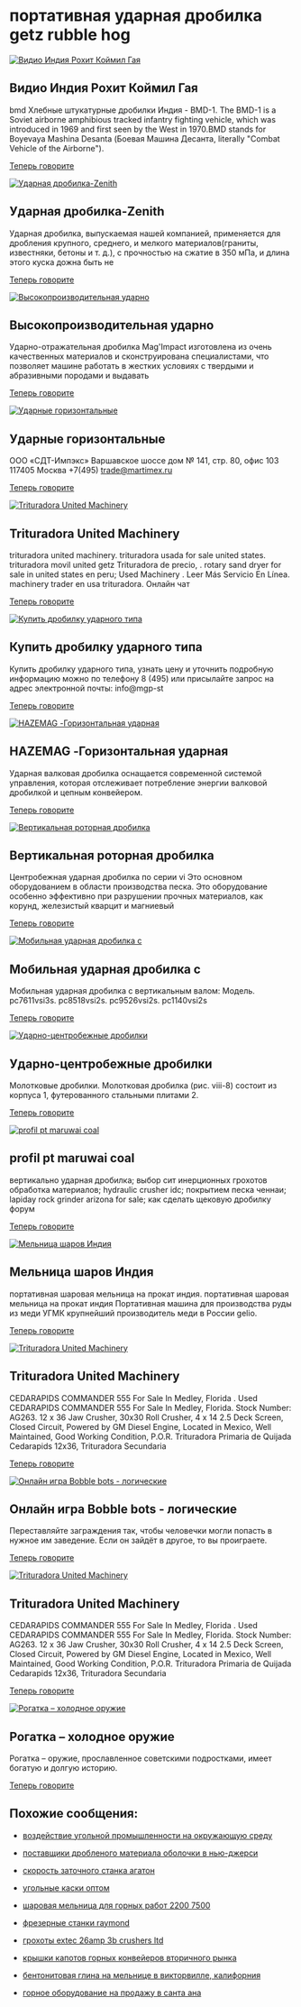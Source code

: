 # портативная ударная дробилка getz rubble hog
<a href="https://mnn.zoosnet.net/LR/Chatpre.aspx?id=MNN94995150&p=https://ateliertankink.nl/" target="_blank">![Видио Индия Рохит Коймил Гая](https://github.com/aggregatecrushing/img/raw/main/696.jpg)</a>
## Видио Индия Рохит Коймил Гая
bmd Хлебные штукатурные дробилки Индия - BMD-1. The BMD-1 is a Soviet airborne amphibious tracked infantry fighting vehicle, which was introduced in 1969 and first seen by the West in 1970.BMD stands for Boyevaya Mashina Desanta (Боевая Машина Десанта, literally "Combat Vehicle of the Airborne").
<a href="https://mnn.zoosnet.net/LR/Chatpre.aspx?id=MNN94995150&p=https://ateliertankink.nl/" target="_blank">Теперь говорите</a>
<a href="https://mnn.zoosnet.net/LR/Chatpre.aspx?id=MNN94995150&p=https://ateliertankink.nl/" target="_blank">![Ударная дробилка-Zenith](https://github.com/aggregatecrushing/img/raw/main/666.jpg)</a>
## Ударная дробилка-Zenith
Ударная дробилка, выпускаемая нашей компанией, применяется для дробления крупного, среднего, и мелкого материалов(граниты, известняки, бетоны и т. д.), с прочностью на сжатие в 350 мПа, и длина этого куска дожна быть не 
<a href="https://mnn.zoosnet.net/LR/Chatpre.aspx?id=MNN94995150&p=https://ateliertankink.nl/" target="_blank">Теперь говорите</a>
<a href="https://mnn.zoosnet.net/LR/Chatpre.aspx?id=MNN94995150&p=https://ateliertankink.nl/" target="_blank">![Высокопроизводительная ударно ](https://github.com/aggregatecrushing/img/raw/main/709.jpg)</a>
## Высокопроизводительная ударно 
Ударно-отражательная дробилка Mag'Impact изготовлена из очень качественных материалов и сконструирована специалистами, что позволяет машине работать в жестких условиях с твердыми и абразивными породами и выдавать 
<a href="https://mnn.zoosnet.net/LR/Chatpre.aspx?id=MNN94995150&p=https://ateliertankink.nl/" target="_blank">Теперь говорите</a>
<a href="https://mnn.zoosnet.net/LR/Chatpre.aspx?id=MNN94995150&p=https://ateliertankink.nl/" target="_blank">![Ударные горизонтальные ](https://github.com/aggregatecrushing/img/raw/main/97.jpg)</a>
## Ударные горизонтальные 
ООО «СДТ-Импэкс» Варшавское шоссе дом № 141, стр. 80, офис 103 117405 Москва +7(495) trade@martimex.ru
<a href="https://mnn.zoosnet.net/LR/Chatpre.aspx?id=MNN94995150&p=https://ateliertankink.nl/" target="_blank">Теперь говорите</a>
<a href="https://mnn.zoosnet.net/LR/Chatpre.aspx?id=MNN94995150&p=https://ateliertankink.nl/" target="_blank">![Trituradora United Machinery](https://github.com/aggregatecrushing/img/raw/main/348.jpg)</a>
## Trituradora United Machinery
trituradora united machinery. trituradora usada for sale united states. trituradora movil united getz Trituradora de precio, . rotary sand dryer for sale in united states en peru; Used Machinery . Leer Más Servicio En Línea. machinery trader en usa trituradora. Онлайн чат
<a href="https://mnn.zoosnet.net/LR/Chatpre.aspx?id=MNN94995150&p=https://ateliertankink.nl/" target="_blank">Теперь говорите</a>
<a href="https://mnn.zoosnet.net/LR/Chatpre.aspx?id=MNN94995150&p=https://ateliertankink.nl/" target="_blank">![Купить дробилку ударного типа ](https://github.com/aggregatecrushing/img/raw/main/714.jpg)</a>
## Купить дробилку ударного типа 
Купить дробилку ударного типа, узнать цену и уточнить подробную информацию можно по телефону 8 (495) или присылайте запрос на адрес электронной почты: info@mgp-st
<a href="https://mnn.zoosnet.net/LR/Chatpre.aspx?id=MNN94995150&p=https://ateliertankink.nl/" target="_blank">Теперь говорите</a>
<a href="https://mnn.zoosnet.net/LR/Chatpre.aspx?id=MNN94995150&p=https://ateliertankink.nl/" target="_blank">![HAZEMAG -Горизонтальная ударная ](https://github.com/aggregatecrushing/img/raw/main/700.jpg)</a>
## HAZEMAG -Горизонтальная ударная 
Ударная валковая дробилка оснащается современной системой управления, которая отслеживает потребление энергии валковой дробилкой и цепным конвейером.
<a href="https://mnn.zoosnet.net/LR/Chatpre.aspx?id=MNN94995150&p=https://ateliertankink.nl/" target="_blank">Теперь говорите</a>
<a href="https://mnn.zoosnet.net/LR/Chatpre.aspx?id=MNN94995150&p=https://ateliertankink.nl/" target="_blank">![Вертикальная роторная дробилка ](https://github.com/aggregatecrushing/img/raw/main/665.jpg)</a>
## Вертикальная роторная дробилка 
Центробежная ударная дробилка по серии vi Это основном оборудованием в области производства песка. Это оборудование особенно эффективно при разрушении прочных материалов, как корунд, железистый кварцит и магниевый 
<a href="https://mnn.zoosnet.net/LR/Chatpre.aspx?id=MNN94995150&p=https://ateliertankink.nl/" target="_blank">Теперь говорите</a>
<a href="https://mnn.zoosnet.net/LR/Chatpre.aspx?id=MNN94995150&p=https://ateliertankink.nl/" target="_blank">![Мобильная ударная дробилка с ](https://github.com/aggregatecrushing/img/raw/main/727.jpg)</a>
## Мобильная ударная дробилка с 
Мобильная ударная дробилка с вертикальным валом: Модель. pc7611vsi3s. pc8518vsi2s. pc9526vsi2s. pc1140vsi2s
<a href="https://mnn.zoosnet.net/LR/Chatpre.aspx?id=MNN94995150&p=https://ateliertankink.nl/" target="_blank">Теперь говорите</a>
<a href="https://mnn.zoosnet.net/LR/Chatpre.aspx?id=MNN94995150&p=https://ateliertankink.nl/" target="_blank">![Ударно-центробежные дробилки](https://github.com/aggregatecrushing/img/raw/main/602.jpg)</a>
## Ударно-центробежные дробилки
Молотковые дробилки. Молотковая дробилка (рис. viii-8) состоит из корпуса 1, футерованного стальными плитами 2.
<a href="https://mnn.zoosnet.net/LR/Chatpre.aspx?id=MNN94995150&p=https://ateliertankink.nl/" target="_blank">Теперь говорите</a>
<a href="https://mnn.zoosnet.net/LR/Chatpre.aspx?id=MNN94995150&p=https://ateliertankink.nl/" target="_blank">![profil pt maruwai coal](https://github.com/aggregatecrushing/img/raw/main/500.jpg)</a>
## profil pt maruwai coal
вертикально ударная дробилка; выбор сит инерционных грохотов обработка материалов; hydraulic crusher idc; покрытием песка ченнаи; lapiday rock grinder arizona for sale; как сделать щековую дробилку форум
<a href="https://mnn.zoosnet.net/LR/Chatpre.aspx?id=MNN94995150&p=https://ateliertankink.nl/" target="_blank">Теперь говорите</a>
<a href="https://mnn.zoosnet.net/LR/Chatpre.aspx?id=MNN94995150&p=https://ateliertankink.nl/" target="_blank">![Мельница шаров Индия](https://github.com/aggregatecrushing/img/raw/main/209.jpg)</a>
## Мельница шаров Индия
портативная шаровая мельница на прокат индия. портативная шаровая мельница на прокат индия Портативная машина для производства руды из меди УГМК крупнейший производитель меди в России gelio.
<a href="https://mnn.zoosnet.net/LR/Chatpre.aspx?id=MNN94995150&p=https://ateliertankink.nl/" target="_blank">Теперь говорите</a>
<a href="https://mnn.zoosnet.net/LR/Chatpre.aspx?id=MNN94995150&p=https://ateliertankink.nl/" target="_blank">![Trituradora United Machinery](https://github.com/aggregatecrushing/img/raw/main/37.jpg)</a>
## Trituradora United Machinery
CEDARAPIDS COMMANDER 555 For Sale In Medley, Florida . Used CEDARAPIDS COMMANDER 555 For Sale In Medley, Florida. Stock Number: AG263. 12 x 36 Jaw Crusher, 30x30 Roll Crusher, 4 x 14 2.5 Deck Screen, Closed Circuit, Powered by GM Diesel Engine, Located in Mexico, Well Maintained, Good Working Condition, P.O.R. Trituradora Primaria de Quijada Cedarapids 12x36, Trituradora Secundaria 
<a href="https://mnn.zoosnet.net/LR/Chatpre.aspx?id=MNN94995150&p=https://ateliertankink.nl/" target="_blank">Теперь говорите</a>
<a href="https://mnn.zoosnet.net/LR/Chatpre.aspx?id=MNN94995150&p=https://ateliertankink.nl/" target="_blank">![Онлайн игра Bobble bots - логические ](https://github.com/aggregatecrushing/img/raw/main/532.jpg)</a>
## Онлайн игра Bobble bots - логические 
Переставляйте заграждения так, чтобы человечки могли попасть в нужное им заведение. Если он зайдёт в другое, то вы проиграете.
<a href="https://mnn.zoosnet.net/LR/Chatpre.aspx?id=MNN94995150&p=https://ateliertankink.nl/" target="_blank">Теперь говорите</a>
<a href="https://mnn.zoosnet.net/LR/Chatpre.aspx?id=MNN94995150&p=https://ateliertankink.nl/" target="_blank">![Trituradora United Machinery](https://github.com/aggregatecrushing/img/raw/main/661.jpg)</a>
## Trituradora United Machinery
CEDARAPIDS COMMANDER 555 For Sale In Medley, Florida . Used CEDARAPIDS COMMANDER 555 For Sale In Medley, Florida. Stock Number: AG263. 12 x 36 Jaw Crusher, 30x30 Roll Crusher, 4 x 14 2.5 Deck Screen, Closed Circuit, Powered by GM Diesel Engine, Located in Mexico, Well Maintained, Good Working Condition, P.O.R. Trituradora Primaria de Quijada Cedarapids 12x36, Trituradora Secundaria 
<a href="https://mnn.zoosnet.net/LR/Chatpre.aspx?id=MNN94995150&p=https://ateliertankink.nl/" target="_blank">Теперь говорите</a>
<a href="https://mnn.zoosnet.net/LR/Chatpre.aspx?id=MNN94995150&p=https://ateliertankink.nl/" target="_blank">![Рогатка – холодное оружие](https://github.com/aggregatecrushing/img/raw/main/305.jpg)</a>
## Рогатка – холодное оружие
Рогатка – оружие, прославленное советскими подростками, имеет богатую и долгую историю.
<a href="https://mnn.zoosnet.net/LR/Chatpre.aspx?id=MNN94995150&p=https://ateliertankink.nl/" target="_blank">Теперь говорите</a>
## Похожие сообщения:
* [воздействие угольной промышленности на окружающую среду](%D0%B2%D0%BE%D0%B7%D0%B4%D0%B5%D0%B9%D1%81%D1%82%D0%B2%D0%B8%D0%B5%20%D1%83%D0%B3%D0%BE%D0%BB%D1%8C%D0%BD%D0%BE%D0%B9%20%D0%BF%D1%80%D0%BE%D0%BC%D1%8B%D1%88%D0%BB%D0%B5%D0%BD%D0%BD%D0%BE%D1%81%D1%82%D0%B8%20%D0%BD%D0%B0%20%D0%BE%D0%BA%D1%80%D1%83%D0%B6%D0%B0%D1%8E%D1%89%D1%83%D1%8E%20%D1%81%D1%80%D0%B5%D0%B4%D1%83.md)
* [поставщики дробленого материала оболочки в нью-джерси](%D0%BF%D0%BE%D1%81%D1%82%D0%B0%D0%B2%D1%89%D0%B8%D0%BA%D0%B8%20%D0%B4%D1%80%D0%BE%D0%B1%D0%BB%D0%B5%D0%BD%D0%BE%D0%B3%D0%BE%20%D0%BC%D0%B0%D1%82%D0%B5%D1%80%D0%B8%D0%B0%D0%BB%D0%B0%20%D0%BE%D0%B1%D0%BE%D0%BB%D0%BE%D1%87%D0%BA%D0%B8%20%D0%B2%20%D0%BD%D1%8C%D1%8E-%D0%B4%D0%B6%D0%B5%D1%80%D1%81%D0%B8.md)
* [скорость заточного станка агатон](%D1%81%D0%BA%D0%BE%D1%80%D0%BE%D1%81%D1%82%D1%8C%20%D0%B7%D0%B0%D1%82%D0%BE%D1%87%D0%BD%D0%BE%D0%B3%D0%BE%20%D1%81%D1%82%D0%B0%D0%BD%D0%BA%D0%B0%20%D0%B0%D0%B3%D0%B0%D1%82%D0%BE%D0%BD.md)
* [угольные каски оптом](%D1%83%D0%B3%D0%BE%D0%BB%D1%8C%D0%BD%D1%8B%D0%B5%20%D0%BA%D0%B0%D1%81%D0%BA%D0%B8%20%D0%BE%D0%BF%D1%82%D0%BE%D0%BC.md)
* [шаровая мельница для горных работ 2200  7500](%D1%88%D0%B0%D1%80%D0%BE%D0%B2%D0%B0%D1%8F%20%D0%BC%D0%B5%D0%BB%D1%8C%D0%BD%D0%B8%D1%86%D0%B0%20%D0%B4%D0%BB%D1%8F%20%D0%B3%D0%BE%D1%80%D0%BD%D1%8B%D1%85%20%D1%80%D0%B0%D0%B1%D0%BE%D1%82%202200%20%207500.md)
* [фрезерные станки raymond](%D1%84%D1%80%D0%B5%D0%B7%D0%B5%D1%80%D0%BD%D1%8B%D0%B5%20%D1%81%D1%82%D0%B0%D0%BD%D0%BA%D0%B8%20raymond.md)
* [грохоты extec 26amp 3b crushers ltd](%D0%B3%D1%80%D0%BE%D1%85%D0%BE%D1%82%D1%8B%20extec%2026amp%203b%20crushers%20ltd.md)
* [крышки капотов горных конвейеров вторичного рынка](%D0%BA%D1%80%D1%8B%D1%88%D0%BA%D0%B8%20%D0%BA%D0%B0%D0%BF%D0%BE%D1%82%D0%BE%D0%B2%20%D0%B3%D0%BE%D1%80%D0%BD%D1%8B%D1%85%20%D0%BA%D0%BE%D0%BD%D0%B2%D0%B5%D0%B9%D0%B5%D1%80%D0%BE%D0%B2%20%D0%B2%D1%82%D0%BE%D1%80%D0%B8%D1%87%D0%BD%D0%BE%D0%B3%D0%BE%20%D1%80%D1%8B%D0%BD%D0%BA%D0%B0.md)
* [бентонитовая глина на мельнице в викторвилле, калифорния](%D0%B1%D0%B5%D0%BD%D1%82%D0%BE%D0%BD%D0%B8%D1%82%D0%BE%D0%B2%D0%B0%D1%8F%20%D0%B3%D0%BB%D0%B8%D0%BD%D0%B0%20%D0%BD%D0%B0%20%D0%BC%D0%B5%D0%BB%D1%8C%D0%BD%D0%B8%D1%86%D0%B5%20%D0%B2%20%D0%B2%D0%B8%D0%BA%D1%82%D0%BE%D1%80%D0%B2%D0%B8%D0%BB%D0%BB%D0%B5%2C%20%D0%BA%D0%B0%D0%BB%D0%B8%D1%84%D0%BE%D1%80%D0%BD%D0%B8%D1%8F.md)
* [горное оборудование на продажу в санта ана](%D0%B3%D0%BE%D1%80%D0%BD%D0%BE%D0%B5%20%D0%BE%D0%B1%D0%BE%D1%80%D1%83%D0%B4%D0%BE%D0%B2%D0%B0%D0%BD%D0%B8%D0%B5%20%D0%BD%D0%B0%20%D0%BF%D1%80%D0%BE%D0%B4%D0%B0%D0%B6%D1%83%20%D0%B2%20%D1%81%D0%B0%D0%BD%D1%82%D0%B0%20%D0%B0%D0%BD%D0%B0.md)
